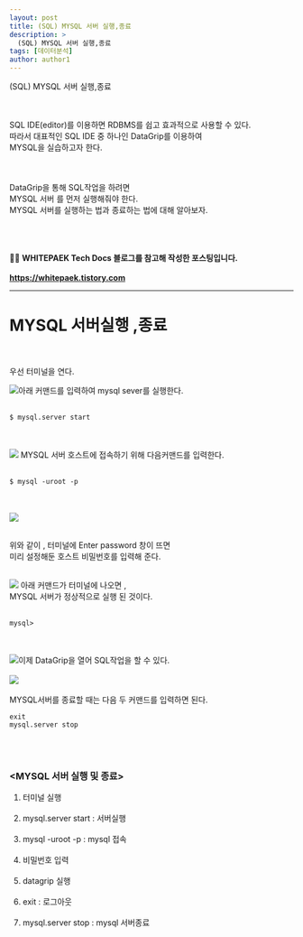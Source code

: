 ```yaml
---
layout: post
title: (SQL) MYSQL 서버 실행,종료
description: >
  (SQL) MYSQL 서버 실행,종료
tags: [데이터분석]
author: author1
---
```


(SQL) MYSQL 서버 실행,종료

<br><br>
SQL IDE(editor)를 이용하면 RDBMS를 쉽고 효과적으로 사용할 수 있다.<br>
따라서 대표적인 SQL IDE 중 하나인 DataGrip를 이용하여<br> 
MYSQL을 실습하고자 한다.<br><Br><br><br>
  DataGrip을 통해 SQL작업을 하려면<br> MYSQL 서버 를 먼저 실행해줘야 한다.<br>
  MYSQL 서버를 실행하는 법과 종료하는 법에 대해 알아보자.<br><br><br><br>
  

✋🏾 **WHITEPAEK Tech Docs 블로그를 참고해 작성한 포스팅입니다.<br><br>
  https://whitepaek.tistory.com**

---

# MYSQL 서버실행 ,종료
  
  
<br><br>우선 터미널을 연다.

![](https://images.velog.io/images/datata29/post/6aeb4b67-5c1e-4667-8cc3-504a694366a4/datagrip1.png)아래 커맨드를 입력하여 mysql sever를 실행한다. <br><br>

```bash
$ mysql.server start
``` 
<br><br>
![](https://images.velog.io/images/datata29/post/857e6efa-17b2-4377-8765-2abf859a3eb9/datagrip2.png) MYSQL 서버 호스트에 접속하기 위해 다음커맨드를 입력한다. <br><br>

```
$ mysql -uroot -p
```
<br><br>![](https://images.velog.io/images/datata29/post/5df58b8a-dba6-4a52-a36b-156d80263023/datagrip3.png) <br><br>

위와 같이 , 터미널에  Enter password 창이 뜨면<br>
미리 설정해둔 호스트 비밀번호를 입력해 준다. <br><br>

![](https://images.velog.io/images/datata29/post/1b979615-888e-4d03-a4ab-51f86e3e9c3c/datagrip4.png) 아래 커맨드가 터미널에 나오면 ,<br> MYSQL 서버가 정상적으로 실행 된 것이다.<br><br>

```
mysql>
```
<br><br>![](https://images.velog.io/images/datata29/post/831f2212-64c4-4d7a-ab07-91c2169d8d62/datagtip7.png)이제 DataGrip을 열어 SQL작업을 할 수 있다.<br><br>
![](https://images.velog.io/images/datata29/post/8e385bcb-2ed2-45ab-8ec0-e2676ce30802/datagrip6.png)<br><br>
MYSQL서버를 종료할 때는 다음 두 커맨드를 입력하면 된다.<br>
  
```
exit
mysql.server stop
``` 

<br><br>

### <MYSQL 서버 실행 및 종료> 
1. 터미널 실행<br><br>
2. mysql.server start : 서버실행<br><br>
3. mysql -uroot -p : mysql 접속<br><br>
4. 비밀번호 입력 <br><br>
5. datagrip 실행<br><br>
6. exit : 로그아웃<br><br>
7. mysql.server stop : mysql 서버종료<br><br>